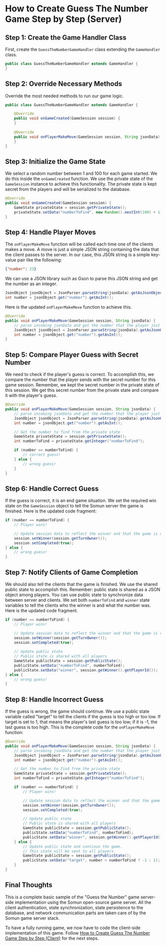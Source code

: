 # How to Create Guess The Number Game Step by Step (Server)

## Step 1: Create the Game Handler Class

First, create the `GuessTheNumberGameHandler` class extending the `GameHandler` class.

```java
public class GuessTheNumberGameHandler extends GameHandler {
}
```

## Step 2: Override Necessary Methods

Override the most needed methods to run our game logic.

```java
public class GuessTheNumberGameHandler extends GameHandler {

    @Override
    public void onGameCreated(GameSession session) {
    }    
    
    @Override
    public void onPlayerMakeMove(GameSession session, String jsonData) {
    }
}
```

## Step 3: Initialize the Game State

We select a random number between 1 and 100 for each game started. We do this inside the `onGameCreated` function. We use the private state of the `GameSession` instance to achieve this functionality. The private state is kept secret from the players and will be serialized to the database.

```java
@Override
public void onGameCreated(GameSession session) {
    GameState privateState = session.getPrivateState();
    privateState.setData("numberToFind", new Random().nextInt(100) + 1);
}
```

## Step 4: Handle Player Moves

The `onPlayerMakeMove` function will be called each time one of the clients makes a move. A move is just a simple JSON string containing the data that the client passes to the server. In our case, this JSON string is a simple key-value pair like the following:

```json
{"number": 23}
```

We can use a JSON library such as Gson to parse this JSON string and get the number as an integer.

```java
JsonObject jsonObject = JsonParser.parseString(jsonData).getAsJsonObject();
int number = jsonObject.get("number").getAsInt();
```

Here is the updated `onPlayerMakeMove` function to achieve this.

```java
@Override
public void onPlayerMakeMove(GameSession session, String jsonData) {
    // parse incoming jsonData and get the number that the player just guesses
    JsonObject jsonObject = JsonParser.parseString(jsonData).getAsJsonObject();
    int number = jsonObject.get("number").getAsInt();
}
```

## Step 5: Compare Player Guess with Secret Number

We need to check if the player's guess is correct. To accomplish this, we compare the number that the player sends with the secret number for this game session. Remember, we kept the secret number in the private state of this session. We get this secret number from the private state and compare it with the player's guess.

```java
@Override
public void onPlayerMakeMove(GameSession session, String jsonData) {
    // parse incoming jsonData and get the number that the player just guesses
    JsonObject jsonObject = JsonParser.parseString(jsonData).getAsJsonObject();
    int number = jsonObject.get("number").getAsInt();

    // Get the number to find from the private state
    GameState privateState = session.getPrivateState();
    int numberToFind = privateState.getInteger("numberToFind");

    if (number == numberToFind) {
        // correct guess!
    } else {
        // wrong guess!
    }
}
```

## Step 6: Handle Correct Guess

If the guess is correct, it is an end game situation. We set the required win state on the `GameSession` object to tell the Somun server the game is finished. Here is the updated code fragment:

```java
if (number == numberToFind) {
    // Player wins!

    // Update session data to reflect the winner and that the game is completed
    session.setWinner(session.getTurnOwner());
    session.setCompleted(true);
} else {
    // wrong guess!
}
```

## Step 7: Notify Clients of Game Completion

We should also tell the clients that the game is finished. We use the shared public state to accomplish this. Remember: public state is shared as a JSON object among players. You can use public state to synchronize data between server and clients. We set both `numberToFind` and `winner` state variables to tell the clients who the winner is and what the number was. Here is the updated code fragment.

```java
if (number == numberToFind) {
    // Player wins!

    // Update session data to reflect the winner and that the game is completed
    session.setWinner(session.getTurnOwner());
    session.setCompleted(true);
    
    // Update public state
    // Public state is shared with all players
    GameState publicState = session.getPublicState();
    publicState.setData("numberToFind", numberToFind);
    publicState.setData("winner", session.getWinner().getPlayerId());
} else {
    // wrong guess!
}
```

## Step 8: Handle Incorrect Guess

If the guess is wrong, the game should continue. We use a public state variable called "target" to tell the clients if the guess is too high or too low. If target is set to 1, that means the player's last guess is too low; if it is -1, the last guess is too high. This is the complete code for the `onPlayerMakeMove` function:

```java
@Override
public void onPlayerMakeMove(GameSession session, String jsonData) {
    // parse incoming jsonData and get the number that the player just guesses
    JsonObject jsonObject = JsonParser.parseString(jsonData).getAsJsonObject();
    int number = jsonObject.get("number").getAsInt();

    // Get the number to find from the private state
    GameState privateState = session.getPrivateState();
    int numberToFind = privateState.getInteger("numberToFind");

    if (number == numberToFind) {
        // Player wins!

        // Update session data to reflect the winner and that the game is completed
        session.setWinner(session.getTurnOwner());
        session.setCompleted(true);

        // Update public state
        // Public state is shared with all players
        GameState publicState = session.getPublicState();
        publicState.setData("numberToFind", numberToFind);
        publicState.setData("winner", session.getWinner().getPlayerId());
    } else {
        // Update public state and continue the game.
        // This state will be sent to all players.
        GameState publicState = session.getPublicState();
        publicState.setData("target", number > numberToFind ? -1 : 1);
    }
}
```

## Final Thoughts

This is a complete basic sample of the "Guess the Number" game server-side implementation using the Somun open-source game server. All the client authentication, state synchronization, state persistence to the database, and network communication parts are taken care of by the Somun game server stack.

To have a fully running game, we now have to code the client-side implementation of this game. Follow [How to Create Guess The Number Game Step by Step (Client)](docs/guessthenumber-steps-client.MD) for the next steps.